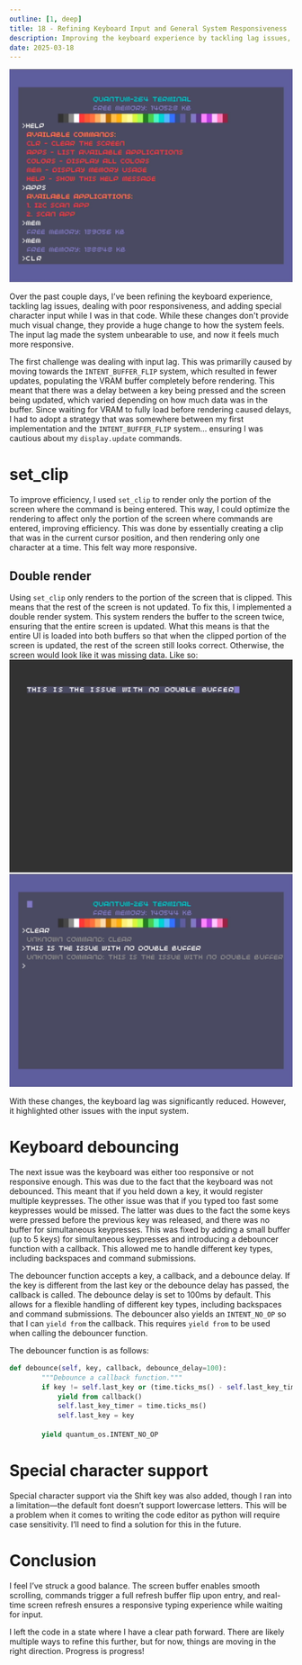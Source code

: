 ```yaml
---
outline: [1, deep]
title: 18 - Refining Keyboard Input and General System Responsiveness
description: Improving the keyboard experience by tackling lag issues, poor responsiveness, and adding special character input (just as a bonus).
date: 2025-03-18
---
```


<BlogTitle />

![18](18.jpg)


Over the past couple days, I’ve been refining the keyboard experience, tackling lag issues, dealing with poor responsiveness, and adding special character input while I was in that code. While these changes don't provide much visual change, they provide a huge change to how the system feels. The input lag made the system unbearable to use, and now it feels much more responsive. 

The first challenge was dealing with input lag. This was primarilly caused by moving towards the `INTENT_BUFFER_FLIP` system, which resulted in fewer updates, populating the VRAM buffer completely before rendering. This meant that there was a delay between a key being pressed and the screen being updated, which varied depending on how much data was in the buffer. Since waiting for VRAM to fully load before rendering caused delays, I had to adopt a strategy that was somewhere between my first implementation and the `INTENT_BUFFER_FLIP` system... ensuring I was cautious about my `display.update` commands. 

# set_clip

To improve efficiency, I used `set_clip` to render only the portion of the screen where the command is being entered. This way, I could optimize the rendering to affect only the portion of the screen where commands are entered, improving efficiency. This was done by essentially creating a clip that was in the current cursor position, and then rendering only one character at a time. This felt way more responsive. 

## Double render
Using `set_clip` only renders to the portion of the screen that is clipped. This means that the rest of the screen is not updated. To fix this, I implemented a double render system. This system renders the buffer to the screen twice, ensuring that the entire screen is updated. What this means is that the entire UI is loaded into both buffers so that when the clipped portion of the screen is updated, the rest of the screen still looks correct. Otherwise, the screen would look like it was missing data. Like so:
![18.2](./18.2.jpg) ![18.3](./18.3.jpg)


With these changes, the keyboard lag was significantly reduced. However, it highlighted other issues with the input system.

# Keyboard debouncing

The next issue was the keyboard was either too responsive or not responsive enough. This was due to the fact that the keyboard was not debounced. This meant that if you held down a key, it would register multiple keypresses. The other issue was that if you typed too fast some keypresses would be missed. The latter was dues to the fact the some keys were pressed before the previous key was released, and there was no buffer for simultaneous keypresses. This was fixed by adding a small buffer (up to 5 keys) for simultaneous keypresses and introducing a debouncer function with a callback. This allowed me to handle different key types, including backspaces and command submissions.

The debouncer function accepts a key, a callback, and a debounce delay. If the key is different from the last key or the debounce delay has passed, the callback is called. The debounce delay is set to 100ms by default. This allows for a flexible handling of different key types, including backspaces and command submissions. The debouncer also yields an `INTENT_NO_OP` so that I can `yield from` the callback. This requires `yield from` to be used when calling the debouncer function.

The debouncer function is as follows:

```python
def debounce(self, key, callback, debounce_delay=100):
        """Debounce a callback function."""
        if key != self.last_key or (time.ticks_ms() - self.last_key_timer) > debounce_delay:
            yield from callback()
            self.last_key_timer = time.ticks_ms()
            self.last_key = key

        yield quantum_os.INTENT_NO_OP
```

# Special character support

Special character support via the Shift key was also added, though I ran into a limitation—the default font doesn’t support lowercase letters. This will be a problem when it comes to writing the code editor as python will require case sensitivity. I’ll need to find a solution for this in the future.

# Conclusion

I feel I’ve struck a good balance. The screen buffer enables smooth scrolling, commands trigger a full refresh buffer flip upon entry, and real-time screen refresh ensures a responsive typing experience while waiting for input.

I left the code in a state where I have a clear path forward. There are likely multiple ways to refine this further, but for now, things are moving in the right direction. Progress is progress!